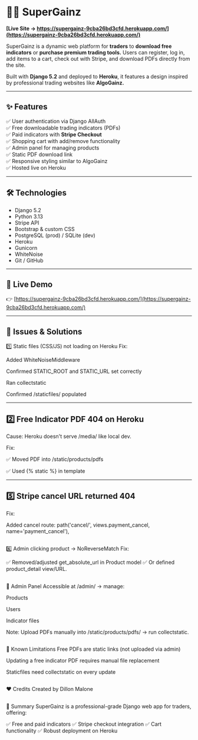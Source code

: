# 🏋️‍♂️ SuperGainz

**[Live Site → https://supergainz-9cba26bd3cfd.herokuapp.com/](https://supergainz-9cba26bd3cfd.herokuapp.com/)**

SuperGainz is a dynamic web platform for **traders** to **download free indicators** or **purchase premium trading tools.** Users can register, log in, add items to a cart, check out with Stripe, and download PDFs directly from the site.

Built with **Django 5.2** and deployed to **Heroku**, it features a design inspired by professional trading websites like **AlgoGainz.**

---

## ✨ Features

✅ User authentication via Django AllAuth  
✅ Free downloadable trading indicators (PDFs)  
✅ Paid indicators with **Stripe Checkout**  
✅ Shopping cart with add/remove functionality  
✅ Admin panel for managing products  
✅ Static PDF download link  
✅ Responsive styling similar to AlgoGainz  
✅ Hosted live on Heroku

---

## 🛠️ Technologies

- Django 5.2
- Python 3.13
- Stripe API
- Bootstrap & custom CSS
- PostgreSQL (prod) / SQLite (dev)
- Heroku
- Gunicorn
- WhiteNoise
- Git / GitHub

---

## 🚀 Live Demo

👉 [https://supergainz-9cba26bd3cfd.herokuapp.com/](https://supergainz-9cba26bd3cfd.herokuapp.com/)

---



## 🐞 Issues & Solutions

1️⃣ Static files (CSS/JS) not loading on Heroku
Fix:

Added WhiteNoiseMiddleware

Confirmed STATIC_ROOT and STATIC_URL set correctly

Ran collectstatic

Confirmed /staticfiles/ populated

---

##  2️⃣ Free Indicator PDF 404 on Heroku
Cause: Heroku doesn't serve /media/ like local dev.

Fix:

✅ Moved PDF into /static/products/pdfs

✅ Used {% static %} in template

---

## 5️⃣ Stripe cancel URL returned 404
Fix:

Added cancel route:
path('cancel/', views.payment_cancel, name='payment_cancel'),


## 

6️⃣ Admin clicking product → NoReverseMatch
Fix:

✅ Removed/adjusted get_absolute_url in Product model
✅ Or defined product_detail view/URL.

## 

📝 Admin Panel
Accessible at /admin/ → manage:

Products

Users

Indicator files

Note: Upload PDFs manually into /static/products/pdfs/ → run collectstatic.


## 

🚩 Known Limitations
Free PDFs are static links (not uploaded via admin)

Updating a free indicator PDF requires manual file replacement

Staticfiles need collectstatic on every update

## 

❤️ Credits
Created by Dillon Malone

## 



📢 Summary
SuperGainz is a professional-grade Django web app for traders, offering:

✅ Free and paid indicators
✅ Stripe checkout integration
✅ Cart functionality
✅ Robust deployment on Heroku



## 


## 



## 
